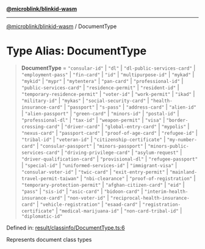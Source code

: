 [**@microblink/blinkid-wasm**](../README.md)

***

[@microblink/blinkid-wasm](../README.md) / DocumentType

# Type Alias: DocumentType

> **DocumentType** = `"consular-id"` \| `"dl"` \| `"dl-public-services-card"` \| `"employment-pass"` \| `"fin-card"` \| `"id"` \| `"multipurpose-id"` \| `"mykad"` \| `"mykid"` \| `"mypr"` \| `"mytentera"` \| `"pan-card"` \| `"professional-id"` \| `"public-services-card"` \| `"residence-permit"` \| `"resident-id"` \| `"temporary-residence-permit"` \| `"voter-id"` \| `"work-permit"` \| `"ikad"` \| `"military-id"` \| `"mykas"` \| `"social-security-card"` \| `"health-insurance-card"` \| `"passport"` \| `"s-pass"` \| `"address-card"` \| `"alien-id"` \| `"alien-passport"` \| `"green-card"` \| `"minors-id"` \| `"postal-id"` \| `"professional-dl"` \| `"tax-id"` \| `"weapon-permit"` \| `"visa"` \| `"border-crossing-card"` \| `"driver-card"` \| `"global-entry-card"` \| `"mypolis"` \| `"nexus-card"` \| `"passport-card"` \| `"proof-of-age-card"` \| `"refugee-id"` \| `"tribal-id"` \| `"veteran-id"` \| `"citizenship-certificate"` \| `"my-number-card"` \| `"consular-passport"` \| `"minors-passport"` \| `"minors-public-services-card"` \| `"driving-privilege-card"` \| `"asylum-request"` \| `"driver-qualification-card"` \| `"provisional-dl"` \| `"refugee-passport"` \| `"special-id"` \| `"uniformed-services-id"` \| `"immigrant-visa"` \| `"consular-voter-id"` \| `"twic-card"` \| `"exit-entry-permit"` \| `"mainland-travel-permit-taiwan"` \| `"nbi-clearance"` \| `"proof-of-registration"` \| `"temporary-protection-permit"` \| `"afghan-citizen-card"` \| `"eid"` \| `"pass"` \| `"sis-id"` \| `"asic-card"` \| `"bidoon-card"` \| `"interim-health-insurance-card"` \| `"non-voter-id"` \| `"reciprocal-health-insurance-card"` \| `"vehicle-registration"` \| `"esaad-card"` \| `"registration-certificate"` \| `"medical-marijuana-id"` \| `"non-card-tribal-id"` \| `"diplomatic-id"`

Defined in: [result/classinfo/DocumentType.ts:6](https://github.com/BlinkID/blinkid-web/blob/main/packages/blinkid-wasm/src/result/classinfo/DocumentType.ts)

Represents document class types
